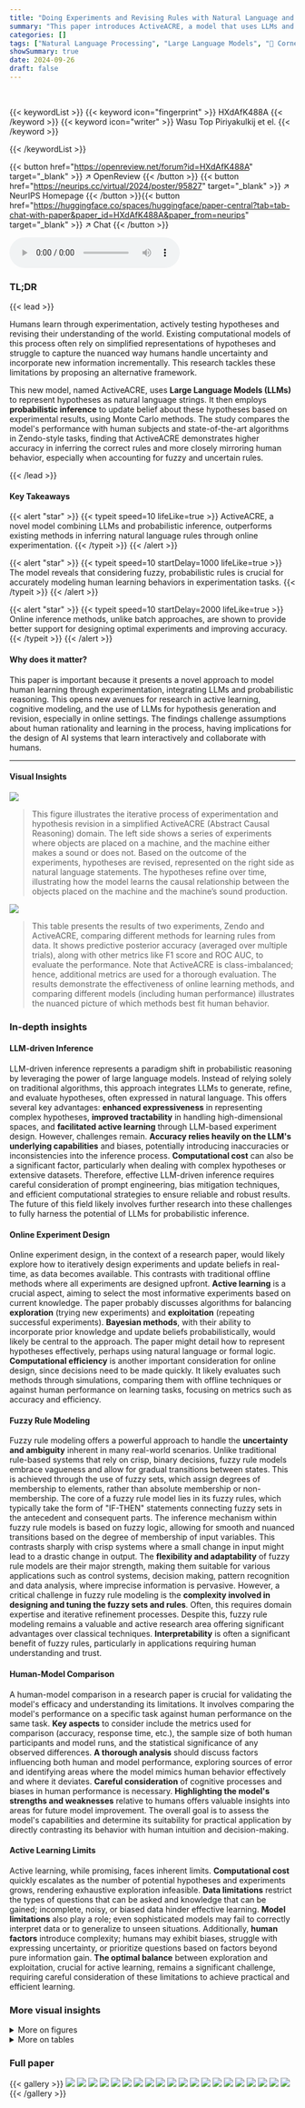 ```yaml
---
title: "Doing Experiments and Revising Rules with Natural Language and Probabilistic Reasoning"
summary: "This paper introduces ActiveACRE, a model that uses LLMs and probabilistic inference to infer natural language rules through online experimentation, demonstrating higher accuracy than existing methods..."
categories: []
tags: ["Natural Language Processing", "Large Language Models", "🏢 Cornell University",]
showSummary: true
date: 2024-09-26
draft: false
---
```


<br>

{{< keywordList >}}
{{< keyword icon="fingerprint" >}} HXdAfK488A {{< /keyword >}}
{{< keyword icon="writer" >}} Wasu Top Piriyakulkij et el. {{< /keyword >}}
 
{{< /keywordList >}}

{{< button href="https://openreview.net/forum?id=HXdAfK488A" target="_blank" >}}
↗ OpenReview
{{< /button >}}
{{< button href="https://neurips.cc/virtual/2024/poster/95827" target="_blank" >}}
↗ NeurIPS Homepage
{{< /button >}}{{< button href="https://huggingface.co/spaces/huggingface/paper-central?tab=tab-chat-with-paper&paper_id=HXdAfK488A&paper_from=neurips" target="_blank" >}}
↗ Chat
{{< /button >}}



<audio controls>
    <source src="https://ai-paper-reviewer.com/HXdAfK488A/podcast.wav" type="audio/wav">
    Your browser does not support the audio element.
</audio>


### TL;DR


{{< lead >}}

Humans learn through experimentation, actively testing hypotheses and revising their understanding of the world.  Existing computational models of this process often rely on simplified representations of hypotheses and struggle to capture the nuanced way humans handle uncertainty and incorporate new information incrementally. This research tackles these limitations by proposing an alternative framework.

This new model, named ActiveACRE, uses **Large Language Models (LLMs)** to represent hypotheses as natural language strings. It then employs **probabilistic inference** to update belief about these hypotheses based on experimental results, using Monte Carlo methods. The study compares the model's performance with human subjects and state-of-the-art algorithms in Zendo-style tasks, finding that ActiveACRE demonstrates higher accuracy in inferring the correct rules and more closely mirroring human behavior, especially when accounting for fuzzy and uncertain rules.

{{< /lead >}}


#### Key Takeaways

{{< alert "star" >}}
{{< typeit speed=10 lifeLike=true >}} ActiveACRE, a novel model combining LLMs and probabilistic inference, outperforms existing methods in inferring natural language rules through online experimentation. {{< /typeit >}}
{{< /alert >}}

{{< alert "star" >}}
{{< typeit speed=10 startDelay=1000 lifeLike=true >}} The model reveals that considering fuzzy, probabilistic rules is crucial for accurately modeling human learning behaviors in experimentation tasks. {{< /typeit >}}
{{< /alert >}}

{{< alert "star" >}}
{{< typeit speed=10 startDelay=2000 lifeLike=true >}} Online inference methods, unlike batch approaches, are shown to provide better support for designing optimal experiments and improving accuracy. {{< /typeit >}}
{{< /alert >}}

#### Why does it matter?
This paper is important because it presents a novel approach to model human learning through experimentation, integrating LLMs and probabilistic reasoning.  This opens new avenues for research in active learning, cognitive modeling, and the use of LLMs for hypothesis generation and revision, especially in online settings. The findings challenge assumptions about human rationality and learning in the process, having implications for the design of AI systems that learn interactively and collaborate with humans.

------
#### Visual Insights



![](https://ai-paper-reviewer.com/HXdAfK488A/figures_1_1.jpg)

> This figure illustrates the iterative process of experimentation and hypothesis revision in a simplified ActiveACRE (Abstract Causal Reasoning) domain.  The left side shows a series of experiments where objects are placed on a machine, and the machine either makes a sound or does not. Based on the outcome of the experiments, hypotheses are revised, represented on the right side as natural language statements.  The hypotheses refine over time, illustrating how the model learns the causal relationship between the objects placed on the machine and the machine’s sound production.





![](https://ai-paper-reviewer.com/HXdAfK488A/tables_5_1.jpg)

> This table presents the results of two experiments, Zendo and ActiveACRE, comparing different methods for learning rules from data.  It shows predictive posterior accuracy (averaged over multiple trials), along with other metrics like F1 score and ROC AUC, to evaluate the performance.  Note that ActiveACRE is class-imbalanced; hence, additional metrics are used for a thorough evaluation.  The results demonstrate the effectiveness of online learning methods, and comparing different models (including human performance) illustrates the nuanced picture of which methods best fit human behavior.





### In-depth insights


#### LLM-driven Inference
LLM-driven inference represents a paradigm shift in probabilistic reasoning by leveraging the power of large language models.  Instead of relying solely on traditional algorithms, this approach integrates LLMs to generate, refine, and evaluate hypotheses, often expressed in natural language. This offers several key advantages: **enhanced expressiveness** in representing complex hypotheses, **improved tractability** in handling high-dimensional spaces, and **facilitated active learning** through LLM-based experiment design. However, challenges remain.  **Accuracy relies heavily on the LLM's underlying capabilities** and biases, potentially introducing inaccuracies or inconsistencies into the inference process.  **Computational cost** can also be a significant factor, particularly when dealing with complex hypotheses or extensive datasets.  Therefore, effective LLM-driven inference requires careful consideration of prompt engineering, bias mitigation techniques, and efficient computational strategies to ensure reliable and robust results.  The future of this field likely involves further research into these challenges to fully harness the potential of LLMs for probabilistic inference.

#### Online Experiment Design
Online experiment design, in the context of a research paper, would likely explore how to iteratively design experiments and update beliefs in real-time, as data becomes available.  This contrasts with traditional offline methods where all experiments are designed upfront.  **Active learning** is a crucial aspect, aiming to select the most informative experiments based on current knowledge.  The paper probably discusses algorithms for balancing **exploration** (trying new experiments) and **exploitation** (repeating successful experiments).  **Bayesian methods**, with their ability to incorporate prior knowledge and update beliefs probabilistically, would likely be central to the approach.  The paper might detail how to represent hypotheses effectively, perhaps using natural language or formal logic.  **Computational efficiency** is another important consideration for online design, since decisions need to be made quickly.  It likely evaluates such methods through simulations, comparing them with offline techniques or against human performance on learning tasks, focusing on metrics such as accuracy and efficiency.

#### Fuzzy Rule Modeling
Fuzzy rule modeling offers a powerful approach to handle the **uncertainty and ambiguity** inherent in many real-world scenarios. Unlike traditional rule-based systems that rely on crisp, binary decisions, fuzzy rule models embrace vagueness and allow for gradual transitions between states. This is achieved through the use of fuzzy sets, which assign degrees of membership to elements, rather than absolute membership or non-membership.  The core of a fuzzy rule model lies in its fuzzy rules, which typically take the form of "IF-THEN" statements connecting fuzzy sets in the antecedent and consequent parts. The inference mechanism within fuzzy rule models is based on fuzzy logic, allowing for smooth and nuanced transitions based on the degree of membership of input variables. This contrasts sharply with crisp systems where a small change in input might lead to a drastic change in output. The **flexibility and adaptability** of fuzzy rule models are their major strength, making them suitable for various applications such as control systems, decision making, pattern recognition and data analysis, where imprecise information is pervasive.  However, a critical challenge in fuzzy rule modeling is the **complexity involved in designing and tuning the fuzzy sets and rules**. Often, this requires domain expertise and iterative refinement processes.  Despite this, fuzzy rule modeling remains a valuable and active research area offering significant advantages over classical techniques.  **Interpretability** is often a significant benefit of fuzzy rules, particularly in applications requiring human understanding and trust.

#### Human-Model Comparison
A human-model comparison in a research paper is crucial for validating the model's efficacy and understanding its limitations.  It involves comparing the model's performance on a specific task against human performance on the same task. **Key aspects** to consider include the metrics used for comparison (accuracy, response time, etc.), the sample size of both human participants and model runs, and the statistical significance of any observed differences. **A thorough analysis** should discuss factors influencing both human and model performance, exploring sources of error and identifying areas where the model mimics human behavior effectively and where it deviates. **Careful consideration** of cognitive processes and biases in human performance is necessary. **Highlighting the model's strengths and weaknesses** relative to humans offers valuable insights into areas for future model improvement.  The overall goal is to assess the model's capabilities and determine its suitability for practical application by directly contrasting its behavior with human intuition and decision-making.

#### Active Learning Limits
Active learning, while promising, faces inherent limits.  **Computational cost** quickly escalates as the number of potential hypotheses and experiments grows, rendering exhaustive exploration infeasible.  **Data limitations** restrict the types of questions that can be asked and knowledge that can be gained; incomplete, noisy, or biased data hinder effective learning. **Model limitations** also play a role; even sophisticated models may fail to correctly interpret data or to generalize to unseen situations. Additionally, **human factors** introduce complexity; humans may exhibit biases, struggle with expressing uncertainty, or prioritize questions based on factors beyond pure information gain.  **The optimal balance** between exploration and exploitation, crucial for active learning, remains a significant challenge, requiring careful consideration of these limitations to achieve practical and efficient learning.


### More visual insights

<details>
<summary>More on figures
</summary>


![](https://ai-paper-reviewer.com/HXdAfK488A/figures_2_1.jpg)

> This figure illustrates the core process of the Sequential Monte Carlo Sampler (SMC-S) algorithm used in the paper. It tracks a limited number of hypotheses (represented as circles) which evolve over time based on new experimental data. The process is divided into three main steps: (1) proposing new hypotheses from previous ones using LLMs, (2) weighing the hypotheses based on their likelihood, and (3) resampling based on weights. This helps focus computation on the promising hypotheses and prune the low-probability ones.


![](https://ai-paper-reviewer.com/HXdAfK488A/figures_4_1.jpg)

> This figure shows an example of a Zendo scene and how it is represented in text format. Eight experiments are presented, where the player creates a scene and receives feedback on whether it follows a hidden rule or not. Finally, it depicts test scenes used to assess if the model or human correctly identified the hidden rule.


![](https://ai-paper-reviewer.com/HXdAfK488A/figures_5_1.jpg)

> This figure shows a comparison of the performance of human participants and the online fuzzy model on a specific Zendo rule: 'the majority of blocks is red.'  The x-axis represents the number of test scenes correctly predicted, and the y-axis represents the frequency of that outcome.  The bars show that the model's predictions align well with the human data, demonstrating the model's ability to capture the nuances of human reasoning in this Zendo variant. This specific rule was chosen because it is not expressible in the formal language developed for Zendo in prior work, highlighting the model's flexibility in handling natural language.


![](https://ai-paper-reviewer.com/HXdAfK488A/figures_6_1.jpg)

> This figure compares the performance of different models against human performance on Zendo.  Panel (a) shows the accuracy of each model for rule-following and rule-violating test scenes. Panel (b) provides a more detailed comparison across different models and rules. The results suggest that the model using online inference with fuzzy rules best matches human performance.


![](https://ai-paper-reviewer.com/HXdAfK488A/figures_7_1.jpg)

> This figure compares human accuracy with model predictions on each test scene after 7 rounds of experimentation in the Zendo game.  It shows the relationship between average model-predicted probabilities and human accuracy for three different models: LLM (direct LLM), the best performing batch model, and the best performing online model. The R-squared values indicate the goodness of fit for each model's predictions against the human data.  The full comparison including other model types is presented in Figure 14.


![](https://ai-paper-reviewer.com/HXdAfK488A/figures_7_2.jpg)

> This figure shows the relationship between the R-squared score (a measure of model fit to human data) and the number of LLM calls per iteration in different active learning models.  It demonstrates a clear pattern of bounded rationality; model accuracy improves with increased LLM calls but eventually plateaus, implying diminishing returns on computational effort and highlighting the importance of balancing computational resources with model accuracy.


![](https://ai-paper-reviewer.com/HXdAfK488A/figures_16_1.jpg)

> This figure shows the correlation between human accuracy and model predicted probability in Zendo. The model is an online fuzzy model. Two versions of the model are used, one with same priors and another with different priors. The R-squared value for the model with different priors (0.57) is significantly higher than the model with same priors (0.22), indicating that the model with different priors explains more of the variation in human accuracy. This suggests that using different priors may lead to a more human-like model.


![](https://ai-paper-reviewer.com/HXdAfK488A/figures_18_1.jpg)

> This figure illustrates the process of active learning in the ActiveACRE domain, a simplified version of the Abstract Causal Reasoning (ACRE) dataset.  The process alternates between experimentation (trying different combinations of objects on a machine) and hypothesis revision (adjusting the explanation of what causes the machine to make a sound). The figure shows examples of hypotheses written in natural language evolving based on the outcomes of experiments, demonstrating the iterative nature of the learning process.


![](https://ai-paper-reviewer.com/HXdAfK488A/figures_18_2.jpg)

> This figure illustrates a simplified version of the ActiveACRE domain used in the paper's experiments. It shows the iterative process of experimentation and hypothesis revision.  The experimenter starts with initial hypotheses and designs experiments to test those hypotheses.  Based on the results of the experiments, the hypotheses are revised. This process is repeated until the true underlying rule is identified. The figure visually depicts this cycle with a simplified representation of the experimental setup and the hypothesis revision process. The machine activates (makes noise) based on a set of rules that are gradually learned through experimentation.


![](https://ai-paper-reviewer.com/HXdAfK488A/figures_19_1.jpg)

> This figure shows a simplified version of the ActiveACRE domain used in the paper. It illustrates the iterative process of experimentation and hypothesis revision.  The process starts with an initial hypothesis about what causes the machine to make noise. Based on the outcome of experiments, hypotheses are revised, leading to the creation of new experiments to further refine the hypotheses.  The figure highlights the cyclical nature of this active learning process where experimentation informs belief updates, which in turn guide the design of new experiments.


![](https://ai-paper-reviewer.com/HXdAfK488A/figures_19_2.jpg)

> This figure illustrates the Zendo game, showing how scenes are represented in text (a), examples of experiments with binary outcomes (b), and test scenes used to evaluate whether a model or human has learned the hidden rule (c).


![](https://ai-paper-reviewer.com/HXdAfK488A/figures_19_3.jpg)

> This figure shows a simplified version of the ActiveACRE domain, illustrating the iterative process of experimentation and hypothesis revision.  The top row depicts a series of experiments, where each experiment consists of arranging objects on a machine. The machine's response (whether it makes a noise or not) is indicated below each experiment.  The middle and bottom rows show how hypotheses (explanations for why the machine makes noise) are generated and refined based on the experimental results.  Each hypothesis is represented as a natural language statement describing the conditions that cause the machine to activate.  The process is iterative, with each experiment leading to the refinement or replacement of existing hypotheses.


![](https://ai-paper-reviewer.com/HXdAfK488A/figures_19_4.jpg)

> This figure illustrates the iterative process of experimentation and hypothesis revision in a simplified version of the ActiveACRE domain.  Each step shows an experiment conducted (indicated by the image of objects on a machine), the outcome (whether or not a sound is made), and the subsequent revision of hypotheses, represented in natural language. This process reflects the model's active learning approach, where experiments are designed to inform and refine beliefs about the underlying rules that govern the machine's behavior.


![](https://ai-paper-reviewer.com/HXdAfK488A/figures_23_1.jpg)

> This figure compares human accuracy with the model's predictions for each test scene after 7 rounds of experimentation.  It shows the model's predicted probability versus human accuracy for each scene. It helps to visualize how well different models predict human judgments on a per-scene basis.  The results highlight that the online model with fuzzy rules most accurately matches the human judgments.


![](https://ai-paper-reviewer.com/HXdAfK488A/figures_23_2.jpg)

> This figure compares the accuracy of human participants and different model variants on Zendo rule-following and non-rule-following test scenes.  Panel (a) shows individual data points, plotting human accuracy against model predicted probabilities for each of the 10 Zendo rules, separately for rule-following and non-rule-following scenes. Panel (b) provides a more concise comparison across all 10 rules and models showing that the online inference method with fuzzy rules best approximates human performance.


![](https://ai-paper-reviewer.com/HXdAfK488A/figures_27_1.jpg)

> This figure demonstrates the Zendo game setup used in the paper's experiments.  Panel (a) shows an example Zendo scene and how it's represented in text format. Panel (b) illustrates eight example experiments, each resulting in a binary outcome (success/failure). Finally, panel (c) presents test scenes designed to assess whether a model (or human) has successfully deduced the underlying hidden rule.


</details>




<details>
<summary>More on tables
</summary>


![](https://ai-paper-reviewer.com/HXdAfK488A/tables_5_2.jpg)
> This table presents the performance comparison of different methods on two tasks: Zendo and ActiveACRE.  For Zendo, the average predictive posterior accuracy is reported, averaged across multiple runs and tasks. For ActiveACRE, because of class imbalance, multiple metrics (ROC AUC, F1, task solving) are presented.

![](https://ai-paper-reviewer.com/HXdAfK488A/tables_7_1.jpg)
> This table presents the performance of different models on two tasks: Zendo and ActiveACRE.  For Zendo, it shows the average predictive posterior accuracy (with standard error) across multiple test scenes.  For ActiveACRE, which has class imbalance, it presents more metrics (ROC AUC, F1, task solving) along with the average predictive posterior accuracy and standard error.

![](https://ai-paper-reviewer.com/HXdAfK488A/tables_7_2.jpg)
> This table presents the results of the proposed model on two different tasks: Zendo and ActiveACRE.  It compares the model's performance against human performance and several baselines, assessing metrics such as predictive posterior accuracy, ROC AUC, F1 score, and task solving success rate. The results reveal that the online inference model, particularly when using fuzzy rules, outperforms other models, including humans in overall performance on Zendo, and achieves higher accuracy in solving the ActiveACRE tasks.

![](https://ai-paper-reviewer.com/HXdAfK488A/tables_17_1.jpg)
> This table presents the performance of different methods on two tasks: Zendo and ActiveACRE.  For Zendo, the average predictive posterior accuracy is shown, considering the mean and standard error across multiple trials.  ActiveACRE results are presented with several metrics (ROC AUC, F1, Task Solving) because of the class imbalance in the data. The table allows comparison of the performance of human players, several baselines from previous work, and the authors' proposed methods with different rule configurations (hard vs. fuzzy, online vs. batch).

![](https://ai-paper-reviewer.com/HXdAfK488A/tables_23_1.jpg)
> This table presents the performance of different methods on two tasks: Zendo and ActiveACRE.  For Zendo, the results show average predictive posterior accuracy, with standard errors. For ActiveACRE, which is class imbalanced, ROC AUC, F1 score, and task solving are reported as well, showcasing a comparison of multiple models across different metrics.

![](https://ai-paper-reviewer.com/HXdAfK488A/tables_24_1.jpg)
> This table presents the performance comparison of different methods on two tasks: Zendo and ActiveACRE.  For Zendo, it shows the average predictive posterior accuracy, calculated as the mean across test scenes, tasks, and multiple runs. ActiveACRE results, due to class imbalance, include additional metrics beyond accuracy, like ROC AUC, F1 score, and task solving success rate. The table allows for comparison of human performance with the proposed model and existing baselines.

![](https://ai-paper-reviewer.com/HXdAfK488A/tables_26_1.jpg)
> This table presents the results of the proposed model on two tasks, Zendo and ActiveACRE.  For Zendo, it shows the average predictive posterior accuracy, calculated as the mean across multiple trials and averaged across different tasks.  For ActiveACRE, which has an imbalanced class distribution, it presents a broader set of evaluation metrics (ROC AUC, F1-score, task solving success rate) to provide a comprehensive assessment of the model's performance.  The standard error is provided to indicate the variability of the results.

![](https://ai-paper-reviewer.com/HXdAfK488A/tables_28_1.jpg)
> This table presents the performance comparison of different models on two tasks: Zendo and ActiveACRE.  For Zendo, it shows the average predictive posterior accuracy, while for ActiveACRE it provides a more comprehensive evaluation due to class imbalance, including ROC AUC, F1 score, and task solving rate.  The results highlight the superior performance of the proposed online inference model, especially in ActiveACRE.

![](https://ai-paper-reviewer.com/HXdAfK488A/tables_29_1.jpg)
> This table presents the performance comparison between different models on two tasks: Zendo and ActiveACRE.  For Zendo, it shows the average predictive posterior accuracy, with standard error, across multiple test scenes and trials.  ActiveACRE results are also averaged across multiple trials but include additional metrics (ROC AUC, F1 score, and Task Solving) due to class imbalance.

</details>




### Full paper

{{< gallery >}}
<img src="https://ai-paper-reviewer.com/HXdAfK488A/1.png" class="grid-w50 md:grid-w33 xl:grid-w25" />
<img src="https://ai-paper-reviewer.com/HXdAfK488A/2.png" class="grid-w50 md:grid-w33 xl:grid-w25" />
<img src="https://ai-paper-reviewer.com/HXdAfK488A/3.png" class="grid-w50 md:grid-w33 xl:grid-w25" />
<img src="https://ai-paper-reviewer.com/HXdAfK488A/4.png" class="grid-w50 md:grid-w33 xl:grid-w25" />
<img src="https://ai-paper-reviewer.com/HXdAfK488A/5.png" class="grid-w50 md:grid-w33 xl:grid-w25" />
<img src="https://ai-paper-reviewer.com/HXdAfK488A/6.png" class="grid-w50 md:grid-w33 xl:grid-w25" />
<img src="https://ai-paper-reviewer.com/HXdAfK488A/7.png" class="grid-w50 md:grid-w33 xl:grid-w25" />
<img src="https://ai-paper-reviewer.com/HXdAfK488A/8.png" class="grid-w50 md:grid-w33 xl:grid-w25" />
<img src="https://ai-paper-reviewer.com/HXdAfK488A/9.png" class="grid-w50 md:grid-w33 xl:grid-w25" />
<img src="https://ai-paper-reviewer.com/HXdAfK488A/10.png" class="grid-w50 md:grid-w33 xl:grid-w25" />
<img src="https://ai-paper-reviewer.com/HXdAfK488A/11.png" class="grid-w50 md:grid-w33 xl:grid-w25" />
<img src="https://ai-paper-reviewer.com/HXdAfK488A/12.png" class="grid-w50 md:grid-w33 xl:grid-w25" />
<img src="https://ai-paper-reviewer.com/HXdAfK488A/13.png" class="grid-w50 md:grid-w33 xl:grid-w25" />
<img src="https://ai-paper-reviewer.com/HXdAfK488A/14.png" class="grid-w50 md:grid-w33 xl:grid-w25" />
<img src="https://ai-paper-reviewer.com/HXdAfK488A/15.png" class="grid-w50 md:grid-w33 xl:grid-w25" />
<img src="https://ai-paper-reviewer.com/HXdAfK488A/16.png" class="grid-w50 md:grid-w33 xl:grid-w25" />
<img src="https://ai-paper-reviewer.com/HXdAfK488A/17.png" class="grid-w50 md:grid-w33 xl:grid-w25" />
<img src="https://ai-paper-reviewer.com/HXdAfK488A/18.png" class="grid-w50 md:grid-w33 xl:grid-w25" />
<img src="https://ai-paper-reviewer.com/HXdAfK488A/19.png" class="grid-w50 md:grid-w33 xl:grid-w25" />
<img src="https://ai-paper-reviewer.com/HXdAfK488A/20.png" class="grid-w50 md:grid-w33 xl:grid-w25" />
{{< /gallery >}}